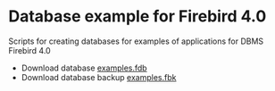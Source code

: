 # Database example for Firebird 4.0

Scripts for creating databases for examples of applications for DBMS Firebird 4.0

* Download database [examples.fdb](https://github.com/IBSurgeon/example-db_4_0/releases/download/1.0/examples.fdb)
* Download database backup [examples.fbk](https://github.com/IBSurgeon/example-db_4_0/releases/download/1.0/examples.fbk)
